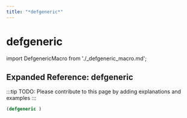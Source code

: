 ```yaml
---
title: "*defgeneric*"
---
```


# defgeneric

import DefgenericMacro from './_defgeneric_macro.md';

<DefgenericMacro />

## Expanded Reference: defgeneric

:::tip
TODO: Please contribute to this page by adding explanations and examples
:::

```lisp
(defgeneric )
```

